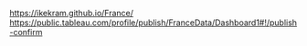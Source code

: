 https://ikekram.github.io/France/
https://public.tableau.com/profile/publish/FranceData/Dashboard1#!/publish-confirm